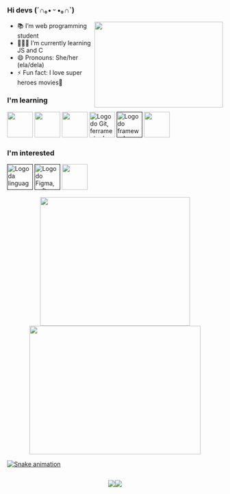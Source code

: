 ### Hi devs (´∩｡• ᵕ •｡∩`)                   

<img align= 'right' src="https://super.abril.com.br/wp-content/uploads/2016/09/super_imggato_digitando_0.gif" width='300' height='200'>

- 📚 I’m web programming student
- 👩🏽‍💻 I’m currently learning JS and C
- 😄 Pronouns: She/her (ela/dela)                                                                                                                             
- ⚡ Fun fact: I love super heroes movies🚀

### I'm learning 

<a href="https://developer.mozilla.org/pt-BR/docs/Web/HTML"><img src="https://cdn.jsdelivr.net/gh/devicons/devicon/icons/html5/html5-original.svg" width='60' height='60' /></a>
<a href="https://developer.mozilla.org/pt-BR/docs/Web/CSS"><img src="https://cdn.jsdelivr.net/gh/devicons/devicon/icons/css3/css3-original.svg" width='60' height='60' /></a>
<a href="https://www.javascript.com/"><img src="https://cdn.jsdelivr.net/gh/devicons/devicon/icons/javascript/javascript-original.svg" width='60' height='60' /></a>
<a href="https://git-scm.com/"><img src="https://cdn.jsdelivr.net/gh/devicons/devicon/icons/git/git-original.svg" alt='Logo do Git, ferramenta de versionamento de código' width='60' height='60' /></a>
<a href=''><img src="https://cdn.jsdelivr.net/gh/devicons/devicon/icons/react/react-original.svg" alt='Logo do framework React' width ='60' height='60'/></a>
<a href="https://devdocs.io/c/"><img src="https://cdn.jsdelivr.net/gh/devicons/devicon/icons/c/c-original.svg" width="60" height="60"/></a>

### I'm interested

<a href=''><img src="https://cdn.jsdelivr.net/gh/devicons/devicon/icons/typescript/typescript-original.svg" alt='Logo da linguagem Typescript' width ='60' height='60'/></a>
<a href=''><img src="https://cdn.jsdelivr.net/gh/devicons/devicon/icons/figma/figma-original.svg" alt='Logo do Figma, software de design e crição de interfaces' width ='60' height='60'/></a>
<a href='dejs.org/en/'><img src="https://cdn.jsdelivr.net/gh/devicons/devicon/icons/nodejs/nodejs-original.svg" width='60' height="60"/></a>

<a href="https://github.com/cecilia-brito">
<div align='center'>
<img height="300" width='350' src="https://github-readme-stats.vercel.app/api/top-langs/?username=cecilia-brito&layout=compact&langs_count=7&theme=dracula"/>
<img height="300"  width='400' src="https://github-readme-stats.vercel.app/api?username=cecilia-brito&show_icons=true&theme=dracula&include_all_commits=true&count_private=true"/>
</div>  
  
![Snake animation](https://github.com/cecilia-brito/cecilia-brito/blob/output/github-contribution-grid-snake.svg)

 ##
  
<div align='center'>
<a href = "mailto:ceciliabritosantos@gmail.com"><img src="https://img.shields.io/badge/Gmail-D14836?style=for-the-badge&logo=gmail&logoColor=white" target="_blank"></a><a href="https://www.linkedin.com/in/cecília-brito-santos" target="_blank"><img src="https://img.shields.io/badge/-LinkedIn-%230077B5?style=for-the-badge&logo=linkedin&logoColor=white" target="_blank"></a>   
</div>
